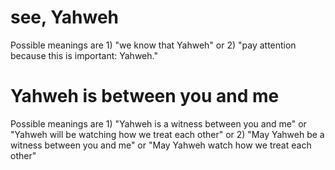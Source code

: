 # see, Yahweh

Possible meanings are 1) "we know that Yahweh" or 2) "pay attention because this is important: Yahweh."

# Yahweh is between you and me

Possible meanings are 1) "Yahweh is a witness between you and me" or "Yahweh will be watching how we treat each other" or 2) "May Yahweh be a witness between you and me" or "May Yahweh watch how we treat each other"

